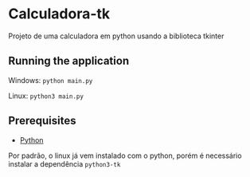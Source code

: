 # Calculadora-tk
 Projeto de uma calculadora em python usando a biblioteca tkinter

## Running the application
Windows: `python main.py`

Linux: `python3 main.py`

## Prerequisites
* [Python](https://www.python.org)

Por padrão, o linux já vem instalado com o python, porém é necessário instalar a dependência `python3-tk`